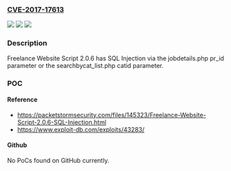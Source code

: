 ### [CVE-2017-17613](https://cve.mitre.org/cgi-bin/cvename.cgi?name=CVE-2017-17613)
![](https://img.shields.io/static/v1?label=Product&message=n%2Fa&color=blue)
![](https://img.shields.io/static/v1?label=Version&message=n%2Fa&color=blue)
![](https://img.shields.io/static/v1?label=Vulnerability&message=n%2Fa&color=brighgreen)

### Description

Freelance Website Script 2.0.6 has SQL Injection via the jobdetails.php pr_id parameter or the searchbycat_list.php catid parameter.

### POC

#### Reference
- https://packetstormsecurity.com/files/145323/Freelance-Website-Script-2.0.6-SQL-Injection.html
- https://www.exploit-db.com/exploits/43283/

#### Github
No PoCs found on GitHub currently.

